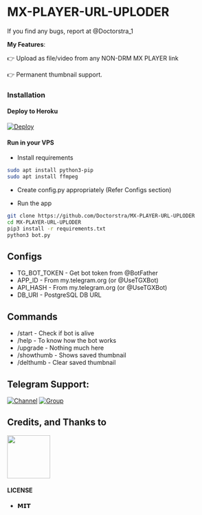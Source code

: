 # MX-PLAYER-URL-UPLODER
If you find any bugs, report at @Doctorstra_1

**My Features**:

👉 Upload as file/video from any NON-DRM MX PLAYER link

👉 Permanent thumbnail support.

### Installation


#### Deploy to Heroku

[![Deploy](https://www.herokucdn.com/deploy/button.svg)](https://www.heroku.com/deploy?template=https://github.com/HankBlaze69)

#### Run in your VPS

* Install requirements

```sh
sudo apt install python3-pip
sudo apt install ffmpeg
```

* Create config.py appropriately (Refer Configs section)

* Run the app

```sh
git clone https://github.com/Doctorstra/MX-PLAYER-URL-UPLODER
cd MX-PLAYER-URL-UPLODER
pip3 install -r requirements.txt
python3 bot.py
```

## Configs

* TG_BOT_TOKEN  - Get bot token from @BotFather
* APP_ID        - From my.telegram.org (or @UseTGXBot)
* API_HASH      - From my.telegram.org (or @UseTGXBot)
* DB_URI        - PostgreSQL DB URL

## Commands

* /start             - Check if bot is alive
* /help              - To know how the bot works
* /upgrade           - Nothing much here
* /showthumb         - Shows saved thumbnail
* /delthumb          - Clear saved thumbnail


## Telegram Support:

[![Channel](https://img.shields.io/badge/TG-Channel-30302f?style=flat&logo=telegram)](https://t.me/Doctorstra_1)
[![Group](https://img.shields.io/badge/TG-Group-30302f?style=flat&logo=telegram)](https://t.me/Doctorstra_1)

## Credits, and Thanks to

<p align="left">
<a href="https://t.me/+PyobDAisj5BjYmI1" target="blank"><img align="center" src="https://telegra.ph/file/b47746769d45aaa62d4b2.png" height="100" width="100" /></a> &nbsp;&nbsp;
</p>

#### LICENSE
- **𝗠𝗜𝗧**
